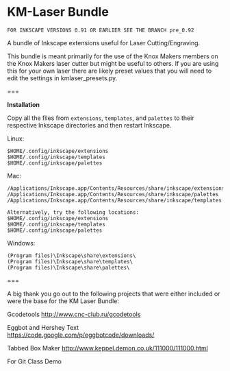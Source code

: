 KM-Laser Bundle
===============
`FOR INKSCAPE VERSIONS 0.91 OR EARLIER SEE THE BRANCH pre_0.92`

A bundle of Inkscape extensions useful for Laser Cutting/Engraving.

This bundle is meant primarily for the use of the Knox Makers members on the Knox Makers laser cutter but might be useful to others.  If you are using this for your own laser there are likely preset values that you will need to edit the settings in kmlaser_presets.py.


===

__Installation__

Copy all the files from `extensions`, `templates`, and `palettes` to their respective Inkscape directories and then restart Inkscape.

Linux:
```
$HOME/.config/inkscape/extensions
$HOME/.config/inkscape/templates
$HOME/.config/inkscape/palettes
```

Mac:
```
/Applications/Inkscape.app/Contents/Resources/share/inkscape/extensions
/Applications/Inkscape.app/Contents/Resources/share/inkscape/palettes
/Applications/Inkscape.app/Contents/Resources/share/inkscape/templates

Alternatively, try the following locations:
$HOME/.config/inkscape/extensions
$HOME/.config/inkscape/templates
$HOME/.config/inkscape/palettes
```

Windows:
```
(Program files)\Inkscape\share\extensions\
(Program files)\Inkscape\share\templates\
(Program files)\Inkscape\share\palettes\
```

=== 

A big thank you go out to the following projects that were either included or were the base for the KM Laser Bundle:

Gcodetools
http://www.cnc-club.ru/gcodetools

Eggbot and Hershey Text
https://code.google.com/p/eggbotcode/downloads/

Tabbed Box Maker
http://www.keppel.demon.co.uk/111000/111000.html

For Git Class Demo
